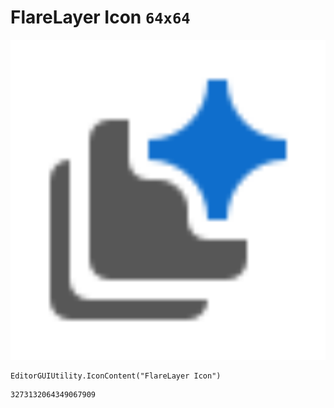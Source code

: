 # FlareLayer Icon `64x64`
<img src="/img/FlareLayer%20Icon.png" width=512 height=512>

``` CSharp
EditorGUIUtility.IconContent("FlareLayer Icon")
```
```
3273132064349067909
```
